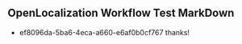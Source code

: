 ## OpenLocalization Workflow Test MarkDown
* ef8096da-5ba6-4eca-a660-e6af0b0cf767 
thanks!<!--HONumber=Mar16_HO3-->
